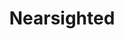 ---
layout: default
title: Nearsighted 
nav_order: 2
parent: Farsight
has_children: true
has_toc: true
---